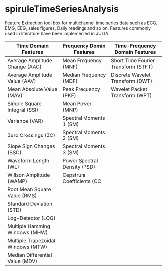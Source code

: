 # spiruleTimeSeriesAnalysis
Feature Extraction tool box for multichannel time series data such as ECG, EMG, EEG, sales figures, Daily readings and so on.
Features commonly used in literature have been implemented in JULIA.

| Time Domain Features              | Frequency Domin Features    | Time-Frequency Domain Features      |
|---------------------------------  |-----------------------------|-------------------------------------|
| Average Amplitude Change (AAC)    | Mean Frequency (MNF)        | Short Time Fourier Transform (STFT) |
|Average Amplitude Value (AAV)      | Median Frequency (MDF)      | Discrete Wavelet Transform (DWT)    |
| Mean Absolute Value (MAV)         | Peak Frequency (PKF)        | Wavelet Packet Transform (WPT)      |
| Simple Square Integral (SSI)      | Mean Power (MNP)            |                                     |
| Variance (VAR)                    | Spectral Moments 1 (SM)     |
| Zero Crossings (ZC)               | Spectral Moments 2 (SM)     |
|Slope Sign Changes (SSC)           | Spectral Moments 3 (SM)     |
| Waveform Length (WL)              | Power Spectral Density (PSD)|
| Willson Amplitude (WAMP)          | Cepstrum Coefficients (CC   |
| Root Mean Square Value (RMS)      |                             |   
| Standard Deviation (STD)          |                             |
| Log-Detector (LOG)                |                             |
| Multiple Hamming Windows (MHW)    |                             |
| Multiple Trapezoidal Windows (MTW)|                             |
|Median Differential Value (MDV)    |                             |

